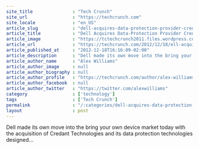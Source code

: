 ```yaml
---
site_title               : "Tech Crunch"
site_url                 : "https://techcrunch.com"
site_locale              : "en_US"
article_slug             : "dell-acquires-data-protection-provider-credant-technologies-in-another-sign-that-the-mobile-device-management-market-is-consolidating"
article_title            : "Dell Acquires Data-Protection Provider Credant Technologies In Another Sign That The Mobile Device Management Market Is Consolidating"
article_image            : "https://tctechcrunch2011.files.wordpress.com/2012/12/dell.png?w=250&h=250&crop=1"
article_url              : "https://techcrunch.com/2012/12/18/ell-acquires-data-protection-provider-credant-technologies-in-another-sign-that-the-mobile-device-management-market-is-consolidating/"
article_published_at     : "2012-12-18T16:16:09-02:00"
article_description      : "Dell made its own move into the bring your own device market today with the acquisition of Credant Technologies and its data protection technologies designed..."
article_author_name      : "Alex Williams"
article_author_image     : null
article_author_biography : null
article_author_profile   : "https://techcrunch.com/author/alex-williams/"
article_author_facebook  : null
article_author_twitter   : "https://twitter.com/alexwilliams"
category                 : ['technology']
tags                     : ['Tech Crunch']
permalink                : "/:categories/dell-acquires-data-protection-provider-credant-technologies-in-another-sign-that-the-mobile-device-management-market-is-consolidating/"
layout                   : post
---
```


Dell made its own move into the bring your own device market today with the acquisition of Credant Technologies and its data protection technologies designed...
